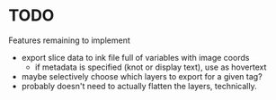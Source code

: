 # TODO

Features remaining to implement
 - export slice data to ink file full of variables with image coords
    - if metadata is specified (knot or display text), use as hovertext
 - maybe selectively choose which layers to export for a given tag?
 - probably doesn't need to actually flatten the layers, technically.
